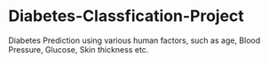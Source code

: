 # Diabetes-Classfication-Project
Diabetes Prediction using various human factors, such as age, Blood Pressure, Glucose, Skin thickness etc.
